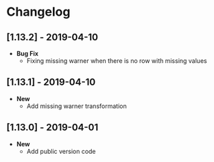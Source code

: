 # Changelog

## [1.13.2] - 2019-04-10
- **Bug Fix**
    - Fixing missing warner when there is no row with missing values
    
## [1.13.1] - 2019-04-10
- **New**
    - Add missing warner transformation
    
## [1.13.0] - 2019-04-01
- **New**
    - Add public version code

